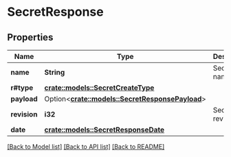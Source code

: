 # SecretResponse

## Properties

Name | Type | Description | Notes
------------ | ------------- | ------------- | -------------
**name** | **String** | Secret name | 
**r#type** | [**crate::models::SecretCreateType**](SecretCreateType.md) |  | 
**payload** | Option<[**crate::models::SecretResponsePayload**](SecretResponse_payload.md)> |  | [optional]
**revision** | **i32** | Secret revision | 
**date** | [**crate::models::SecretResponseDate**](SecretResponse_date.md) |  | 

[[Back to Model list]](../README.md#documentation-for-models) [[Back to API list]](../README.md#documentation-for-api-endpoints) [[Back to README]](../README.md)


